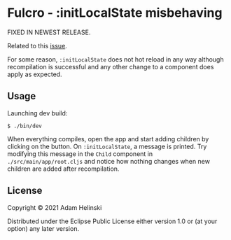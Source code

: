 # Fulcro - :initLocalState misbehaving

FIXED IN NEWEST RELEASE.

Related to this [issue](https://github.com/fulcrologic/fulcro/issues/451).

For some reason, `:initLocalState` does not hot reload in any way although
recompilation is successful and any other change to a component does apply as
expected.

## Usage

Launching dev build:

```shell
$ ./bin/dev
```

When everything compiles, open the app and start adding children by clicking on
the button. On `:initLocalState`, a message is printed. Try modifying this
message in the `Child` component in `./src/main/app/root.cljs` and notice how nothing changes
when new children are added after recompilation.

## License

Copyright © 2021 Adam Helinski

Distributed under the Eclipse Public License either version 1.0 or (at
your option) any later version.
